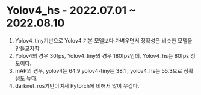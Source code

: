 # Yolov4_hs - 2022.07.01 ~ 2022.08.10
1. Yolov4_tiny기반으로 Yolov4 기본 모델보다 가벼우면서 정확성은 비슷한 모델을 만들고자함
2. Yolov4의 경우 30fps, Yolov4_tiny의 경우 180fps인데, Yolov4_hs는 80fps 정도이다.
3. mAP의 경우, yolov4는 64.9 yolov4-tiny는 38.1 , yolov4_hs는 55.3으로 정확성도 높다.
4. darknet_ros기반이여서 Pytorch에 비해서 많이 무겁다.
